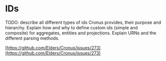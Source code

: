 # IDs

TODO: describe all different types of ids Cronus provides, their purpose and hierarchy. Explain how and why to define custom ids \(simple and composite\) for aggregates, entities and projections. Explain URNs and the different parsing methods.

[https://github.com/Elders/Cronus/issues/273](https://github.com/Elders/Cronus/issues/273)

